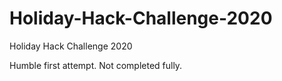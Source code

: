 # Holiday-Hack-Challenge-2020
Holiday Hack Challenge 2020


Humble first attempt. Not completed fully.
